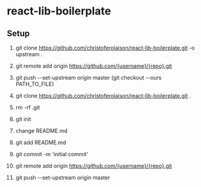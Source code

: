 # react-lib-boilerplate
## Setup

1. git clone https://github.com/christoferolaison/react-lib-boilerplate.git -o upstream .
2. git remote add origin https://github.com/{username}/{repo}.git
3. git push --set-upstream origin master
(git checkout --ours PATH_TO_FILE)

1. git clone https://github.com/christoferolaison/react-lib-boilerplate.git .
2. rm -rf .git
3. git init
4. change README.md
5. git add README.md
6. git commit -m 'initial commit'
7. git remote add origin https://github.com/{username}/{repo}.git
8. git push --set-upstream origin master
